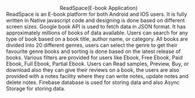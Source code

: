 <Div align="center">ReadSpace(E-book Application) </Div>
ReadSpace is an E-book platform for both Android and IOS users. It is fully written in Native javascript code and designing is done based on different screen sizes. Google book API is used to fetch data in JSON format. It has approximately millions of books of data available. Users can search for any type of book based on a book title, author name, or category. All books are divided into 20 different genres, users can select the genre to get their favourite genre books and sorting is done based on the latest release of books. Various filters are provided for users like Ebook, Free Ebook, Paid Ebook, Full Ebook, Partial Ebook. Users can Read samples, Preview, Buy, or download also they can give their reviews on a book, the users are also provided with a notes facility where they can write notes, update notes and delete notes. Firebase database is used for storing data and also Async Storage for storing data.

